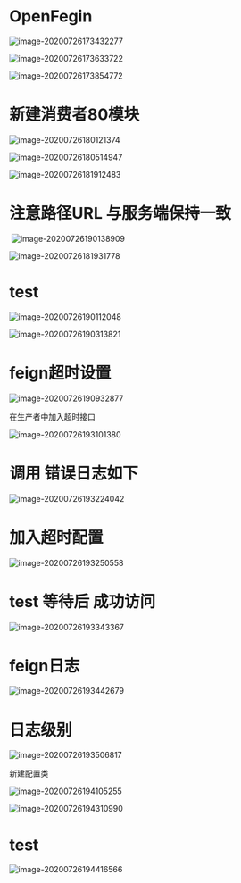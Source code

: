 # OpenFegin

![image-20200726173432277](OpenFeign.assets/image-20200726173432277.png)

![image-20200726173633722](OpenFeign.assets/image-20200726173633722.png)



![image-20200726173854772](OpenFeign.assets/image-20200726173854772.png)

#  新建消费者80模块

![image-20200726180121374](OpenFeign.assets/image-20200726180121374.png)

![image-20200726180514947](OpenFeign.assets/image-20200726180514947.png)

![image-20200726181912483](OpenFeign.assets/image-20200726181912483.png)



# 注意路径URL 与服务端保持一致

​	![image-20200726190138909](OpenFeign.assets/image-20200726190138909.png)

![image-20200726181931778](OpenFeign.assets/image-20200726181931778.png)

# test

![image-20200726190112048](OpenFeign.assets/image-20200726190112048.png)

![image-20200726190313821](OpenFeign.assets/image-20200726190313821.png)





# feign超时设置

![image-20200726190932877](OpenFeign.assets/image-20200726190932877.png)



在生产者中加入超时接口

![image-20200726193101380](OpenFeign.assets/image-20200726193101380.png)

# 调用 错误日志如下

![image-20200726193224042](OpenFeign.assets/image-20200726193224042.png)

# 加入超时配置

![image-20200726193250558](OpenFeign.assets/image-20200726193250558.png)

#  test  等待后 成功访问

![image-20200726193343367](OpenFeign.assets/image-20200726193343367.png)



# feign日志

![image-20200726193442679](OpenFeign.assets/image-20200726193442679.png)



# 日志级别

![image-20200726193506817](OpenFeign.assets/image-20200726193506817.png)

新建配置类

![image-20200726194105255](OpenFeign.assets/image-20200726194105255.png)

![image-20200726194310990](OpenFeign.assets/image-20200726194310990.png)

# test

![image-20200726194416566](OpenFeign.assets/image-20200726194416566.png)